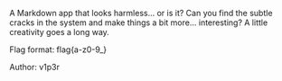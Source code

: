 A Markdown app that looks harmless... or is it? Can you find the subtle cracks in the system and make things a bit more... interesting? A little creativity goes a long way.

Flag format: flag{a-z0-9_}

Author: v1p3r
